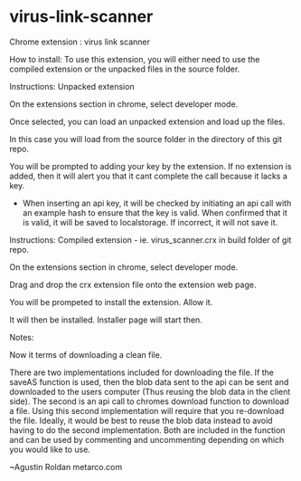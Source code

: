 virus-link-scanner
==================

Chrome extension : virus link scanner 

How to install: To use this extension, you will either need to use the compiled extension or the unpacked files in the source folder.

Instructions: Unpacked extension

On the extensions section in chrome, select developer mode.

Once selected, you can load an unpacked extension and load up the files.

In this case you will load from the source folder in the directory of this git repo.

You will be prompted to adding your key by the extension. If no extension is added, then it will alert you that it cant complete the call because it lacks a key.

* When inserting an api key, it will be checked by initiating an api call with an example hash to ensure that the key is valid. When confirmed that it is valid, it will be saved to localstorage. If incorrect, it will not save it.


Instructions: Compiled extension - ie. virus_scanner.crx in build folder of git repo.

On the extensions section in chrome, select developer mode.

Drag and drop the crx extension file onto the extension web page. 

You will be prompeted to install the extension. Allow it.

It will then be installed. Installer page will start then.


Notes:

Now it terms of downloading a clean file.

There are two implementations included for downloading the file. If the saveAS function is used, then the blob data sent to the api can be sent and downloaded to the users computer (Thus reusing the blob data in the client side). The second is an api call to chromes download function to download a file. Using this second implementation will require that you re-download the file. Ideally, it would be best to reuse the blob data instead to avoid having to do the second implementation. Both are included in the function and can be used by commenting and uncommenting depending on which you would like to use.

~Agustin Roldan
metarco.com

